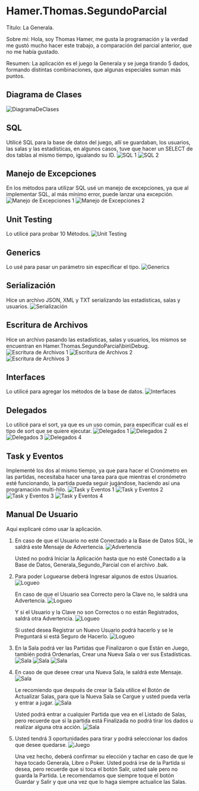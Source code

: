 # Hamer.Thomas.SegundoParcial

Título: La Generala.

Sobre mí: Hola, soy Thomas Hamer, me gusta la programación y la verdad me gustó mucho hacer este trabajo, a comparación del parcial anterior, que no me había gustado.

Resumen: La aplicación es el juego la Generala y se juega tirando 5 dados, formando distintas combinaciones, que algunas especiales suman más puntos.

## Diagrama de Clases
![DiagramaDeClases](https://i.gyazo.com/7e9fd8d76acdf24ce41e7d8f5e113ac6.png)

## SQL
Utilicé SQL para la base de datos del juego, allí se guardaban, los usuarios, las salas y las estadísticas, en algunos casos, tuve que hacer un SELECT de dos tablas al mismo tiempo, igualando su ID.
![SQL 1](https://i.gyazo.com/7f1f6e0f8786d54c75aeadca0b0dde94.png)
![SQL 2](https://i.gyazo.com/c3baad6239651ff90b16a21eb931dacf.png)

## Manejo de Excepciones
En los métodos para utilizar SQL usé un manejo de excepciones, ya que al implementar SQL, al más mínimo error, puede lanzar una excepción.
![Manejo de Excepciones 1](https://i.gyazo.com/ff5b0403f2ca4960f8061476fa075d7a.png)
![Manejo de Excepciones 2](https://i.gyazo.com/9611c741c0d90f96ed99db74320ce2a2.png)

## Unit Testing
Lo utilicé para probar 10 Métodos.
![Unit Testing](https://i.gyazo.com/4acb4c6e8f2191b9fd63f3d8ef8419b7.png)

## Generics
Lo usé para pasar un parámetro sin especificar el tipo.
![Generics](https://i.gyazo.com/bb0ced265d2f8281efeae1c4fb10f253.png)

## Serialización
Hice un archivo JSON, XML y TXT serializando las estadísticas, salas y usuarios.
![Serialización](https://i.gyazo.com/fe7a88b79f09d55e676d2c2c5e81fe88.png)

## Escritura de Archivos
Hice un archivo pasando las estadísticas, salas y usuarios, los mismos se encuentran en Hamer.Thomas.SegundoParcial\bin\Debug.
![Escritura de Archivos 1](https://i.gyazo.com/a58220609e8d44b88ed86efe938aa41d.png)
![Escritura de Archivos 2](https://i.gyazo.com/6fb307381c3bf1ca7032e4261059a800.png)
![Escritura de Archivos 3](https://i.gyazo.com/b015d49dcc3ecf05953dc66bb4fbe858.png)

## Interfaces
Lo utilicé para agregar los métodos de la base de datos.
![Interfaces](https://i.gyazo.com/d7e7909d6f4fa2f85d3623bbb689fa38.png)

## Delegados
Lo utilicé para el sort, ya que es un uso común, para especificar cuál es el tipo de sort que se quiere ejecutar.
![Delegados 1](https://i.gyazo.com/7ac4fa2ca308b78e076e10cd335611f8.png)
![Delegados 2](https://i.gyazo.com/b3011e8cb640c80504242d1e52ca4948.png)
![Delegados 3](https://i.gyazo.com/6c40548d24d8c895c4a1fc20980e1e74.png)
![Delegados 4](https://i.gyazo.com/90b815a7d4d44f24d35ec5fbb2843c7c.png)

## Task y Eventos
Implementé los dos al mismo tiempo, ya que para hacer el Cronómetro en las partidas, necesitaba hacer una tarea para que mientras el cronómetro esté funcionando, la partida pueda seguir jugándose, haciendo así una programación multi-hilo.
![Task y Eventos 1](https://i.gyazo.com/567d554f9bc6cdf709efc49614fa4d7e.png)
![Task y Eventos 2](https://i.gyazo.com/8d43ae39bac9c7d36b7d48810162e357.png)
![Task y Eventos 3](https://i.gyazo.com/b792cf439504d785fcf2a0bbe6c327ed.png)
![Task y Eventos 4](https://i.gyazo.com/9f525543849582f8a51d04dbdf0744f8.png)

## Manual De Usuario
Aquí explicaré cómo usar la aplicación.

1. En caso de que el Usuario no esté Conectado a la Base de Datos SQL, le saldrá este Mensaje de Advertencia.
![Advertencia](https://i.gyazo.com/6bf722530a996a2be80815a1f448223c.png)

   Usted no podrá Iniciar la Aplicación hasta que no esté Conectado a la Base de Datos, Generala_Segundo_Parcial con el archivo .bak.

2. Para poder Loguearse deberá Ingresar algunos de estos Usuarios.
![Logueo](https://i.gyazo.com/d181237c8d5cd2b7d70108e7561ddc7b.png)

   En caso de que el Usuario sea Correcto pero la Clave no, le saldrá una Advertencia.
![Logueo](https://i.gyazo.com/44a34cb9040d6e16f089a72f44381153.png)

   Y si el Usuario y la Clave no son Correctos o no están Registrados, saldrá otra Advertencia.
![Logueo](https://i.gyazo.com/20452503ef2cde03c1447f42117fce2b.png)

   Si usted desea Registrar un Nuevo Usuario podrá hacerlo y se le Preguntará si está Seguro de Hacerlo.
![Logueo](https://i.gyazo.com/0238f8e420dcd686942664b6b7df3f41.png)

3. En la Sala podrá ver las Partidas que Finalizaron o que Están en Juego, también podrá Ordenarlas, Crear una Nueva Sala o ver sus Estadísticas.
![Sala](https://i.gyazo.com/88d71c2e5275f9ba7d56b34eac790f2b.png)
![Sala](https://i.gyazo.com/1e2e1407e7b971fa8759239f1305a5ad.png)
![Sala](https://i.gyazo.com/b0926a6a57350e1fbba178ec7fd1de04.png)

4. En caso de que desee crear una Nueva Sala, le saldrá este Mensaje.
![Sala](https://i.gyazo.com/64bf5b73d29e1847981c338c2ababff2.png)

   Le recomiendo que después de crear la Sala utilice el Botón de Actualizar Salas, para que la Nueva Sala se Cargue y usted pueda verla y entrar a jugar.
![Sala](https://i.gyazo.com/f44b3dbe2d6bb1da3a81902b17f5a52c.png)

   Usted podrá entrar a cualquier Partida que vea en el Listado de Salas, pero recuerde que si la partida está Finalizada no podrá tirar los dados u realizar alguna otra acción.
![Sala](https://i.gyazo.com/4f05e988c19ff054b01ee86377202aa0.png)

5. Usted tendrá 3 oportunidades para tirar y podrá seleccionar los dados que desee quedarse.
![Juego](https://i.gyazo.com/e7645888cc38cb5d4b58f50e5fe13a85.png)

   Una vez hecho, deberá confirmar su elección y tachar en caso de que le haya tocado Generala, Libre o Poker.
   Usted podrá irse de la Partida si desea, pero recuerde que si toca el botón Salir, usted sale pero no guarda la Partida.
   Le recomendamos que siempre toque el botón Guardar y Salir y que una vez que lo haga siempre actualice las Salas.
